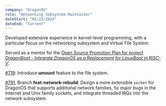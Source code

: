 ```yaml
---
company: "DragonOS"
role: "Networking Subsystem Maintainer"
dateStart: "05/23/2024"
dateEnd: "Current"
---
```


Developed extensive experience in kernel-level programming, with a particular focus on the networking subsystem and Virtual File System. 

Served as a mentor for the [Open Source Promotion Plan for project _DragonBoot - Integrate DragonOS as a Replacement for LinuxBoot in RISC-V_](https://summer-ospp.ac.cn/org/orgdetail/ff144b94-b2ac-42fb-8c05-c6922058cb42?lang=en).

[#719](https://github.com/DragonOS/DragonOS/pull/719): Introduce __umount__ feature to the file system.

[#791](https://github.com/DragonOS/DragonOS/pull/791), Branch __feat-network-rebuild__: Design a more extensible `socket` for DragonOS that supports additional network families, fix major bugs in the Internet and Unix family sockets, and integrate threaded IRQs into the network subsystem.

